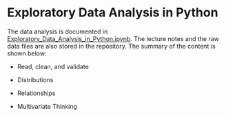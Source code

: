 # Exploratory Data Analysis in Python

The data analysis is documented in [Exploratory_Data_Analysis_in_Python.ipynb](https://github.com/iDataist/Exploratory-Data-Analysis-in-Python/blob/master/Exploratory_Data_Analysis_in_Python.ipynb). The lecture notes and the raw data files are also stored in the repository. The summary of the content is shown below:

- Read, clean, and validate

- Distributions

- Relationships

- Multivariate Thinking
